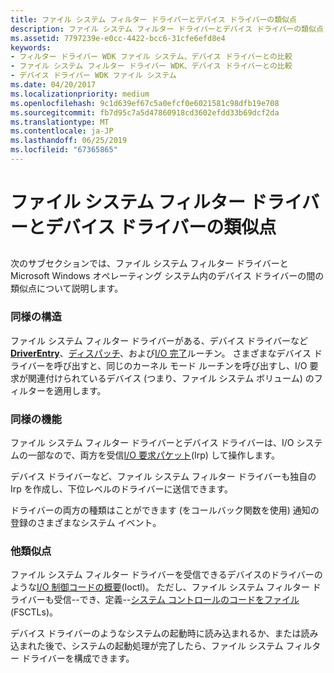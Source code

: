 ```yaml
---
title: ファイル システム フィルター ドライバーとデバイス ドライバーの類似点
description: ファイル システム フィルター ドライバーとデバイス ドライバーの類似点
ms.assetid: 7797239e-e0cc-4422-bcc6-31cfe6efd8e4
keywords:
- フィルター ドライバー WDK ファイル システム、デバイス ドライバーとの比較
- ファイル システム フィルター ドライバー WDK、デバイス ドライバーとの比較
- デバイス ドライバー WDK ファイル システム
ms.date: 04/20/2017
ms.localizationpriority: medium
ms.openlocfilehash: 9c1d639ef67c5a0efcf0e6021581c98dfb19e708
ms.sourcegitcommit: fb7d95c7a5d47860918cd3602efdd33b69dcf2da
ms.translationtype: MT
ms.contentlocale: ja-JP
ms.lasthandoff: 06/25/2019
ms.locfileid: "67365865"
---
```

# <a name="how-file-system-filter-drivers-are-similar-to-device-drivers"></a>ファイル システム フィルター ドライバーとデバイス ドライバーの類似点


## <span id="ddk_how_file_system_filter_drivers_are_similar_to_device_drivers_if"></span><span id="DDK_HOW_FILE_SYSTEM_FILTER_DRIVERS_ARE_SIMILAR_TO_DEVICE_DRIVERS_IF"></span>


次のサブセクションでは、ファイル システム フィルター ドライバーと Microsoft Windows オペレーティング システム内のデバイス ドライバーの間の類似点について説明します。

### <a name="span-idsimilarstructurespanspan-idsimilarstructurespanspan-idsimilarstructurespansimilar-structure"></a><span id="Similar_Structure"></span><span id="similar_structure"></span><span id="SIMILAR_STRUCTURE"></span>同様の構造

ファイル システム フィルター ドライバーがある、デバイス ドライバーなど[ **DriverEntry**](https://docs.microsoft.com/windows-hardware/drivers/ddi/content/wdm/nc-wdm-driver_initialize)、[ディスパッチ](https://docs.microsoft.com/windows-hardware/drivers/kernel/writing-dispatch-routines)、および[I/O 完了](https://docs.microsoft.com/windows-hardware/drivers/kernel/using-iocompletion-routines)ルーチン。 さまざまなデバイス ドライバーを呼び出すと、同じのカーネル モード ルーチンを呼び出すし、I/O 要求が関連付けられているデバイス (つまり、ファイル システム ボリューム) のフィルターを適用します。

### <a name="span-idsimilarfunctionalityspanspan-idsimilarfunctionalityspanspan-idsimilarfunctionalityspansimilar-functionality"></a><span id="Similar_Functionality"></span><span id="similar_functionality"></span><span id="SIMILAR_FUNCTIONALITY"></span>同様の機能

ファイル システム フィルター ドライバーとデバイス ドライバーは、I/O システムの一部なので、両方を受信[I/O 要求パケット](https://docs.microsoft.com/windows-hardware/drivers/kernel/packet-driven-i-o-with-reusable-irps)(Irp) して操作します。

デバイス ドライバーなど、ファイル システム フィルター ドライバーも独自の Irp を作成し、下位レベルのドライバーに送信できます。

ドライバーの両方の種類はことができます (をコールバック関数を使用) 通知の登録のさまざまなシステム イベント。

### <a name="span-idothersimilaritiesspanspan-idothersimilaritiesspanspan-idothersimilaritiesspanother-similarities"></a><span id="Other_Similarities"></span><span id="other_similarities"></span><span id="OTHER_SIMILARITIES"></span>他類似点

ファイル システム フィルター ドライバーを受信できるデバイスのドライバーのような[I/O 制御コードの概要](https://docs.microsoft.com/windows-hardware/drivers/kernel/introduction-to-i-o-control-codes)(Ioctl)。 ただし、ファイル システム フィルター ドライバーも受信--でき、定義--[システム コントロールのコードをファイル](https://docs.microsoft.com/windows-hardware/drivers/ddi/content/index)(FSCTLs)。

デバイス ドライバーのようなシステムの起動時に読み込まれるか、または読み込まれた後で、システムの起動処理が完了したら、ファイル システム フィルター ドライバーを構成できます。

 

 




